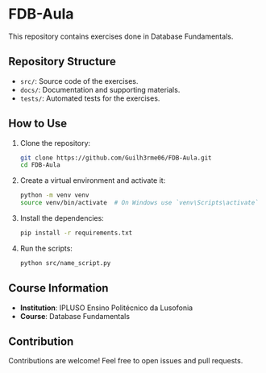 # FDB-Aula

This repository contains exercises done in Database Fundamentals.

## Repository Structure

- `src/`: Source code of the exercises.
- `docs/`: Documentation and supporting materials.
- `tests/`: Automated tests for the exercises.

## How to Use

1. Clone the repository:
    ```bash
    git clone https://github.com/Guilh3rme06/FDB-Aula.git
    cd FDB-Aula
    ```

2. Create a virtual environment and activate it:
    ```bash
    python -m venv venv
    source venv/bin/activate  # On Windows use `venv\Scripts\activate`
    ```

3. Install the dependencies:
    ```bash
    pip install -r requirements.txt
    ```

4. Run the scripts:
    ```bash
    python src/name_script.py
    ```

## Course Information

- **Institution**: IPLUSO Ensino Politécnico da Lusofonia
- **Course**: Database Fundamentals

## Contribution

Contributions are welcome! Feel free to open issues and pull requests.
